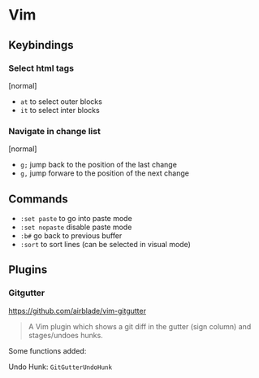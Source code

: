 # Vim

## Keybindings

### Select html tags

[normal]

* `at` to select outer blocks
* `it` to select inter blocks

### Navigate in change list

[normal]

* `g;` jump back to the position of the last change
* `g,` jump forware to the position of the next change

## Commands

* `:set paste` to go into paste mode
* `:set nopaste` disable paste mode
* `:b#` go back to previous buffer
* `:sort` to sort lines (can be selected in visual mode)

## Plugins

### Gitgutter

https://github.com/airblade/vim-gitgutter

> A Vim plugin which shows a git diff in the gutter (sign column) and
> stages/undoes hunks.

Some functions added:

Undo Hunk: `GitGutterUndoHunk`


